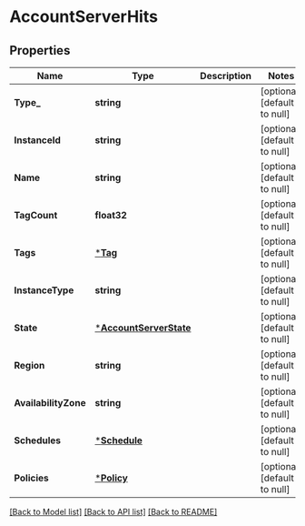 # AccountServerHits

## Properties
Name | Type | Description | Notes
------------ | ------------- | ------------- | -------------
**Type_** | **string** |  | [optional] [default to null]
**InstanceId** | **string** |  | [optional] [default to null]
**Name** | **string** |  | [optional] [default to null]
**TagCount** | **float32** |  | [optional] [default to null]
**Tags** | [***Tag**](Tag.md) |  | [optional] [default to null]
**InstanceType** | **string** |  | [optional] [default to null]
**State** | [***AccountServerState**](AccountServer_State.md) |  | [optional] [default to null]
**Region** | **string** |  | [optional] [default to null]
**AvailabilityZone** | **string** |  | [optional] [default to null]
**Schedules** | [***Schedule**](Schedule.md) |  | [optional] [default to null]
**Policies** | [***Policy**](Policy.md) |  | [optional] [default to null]

[[Back to Model list]](../README.md#documentation-for-models) [[Back to API list]](../README.md#documentation-for-api-endpoints) [[Back to README]](../README.md)



